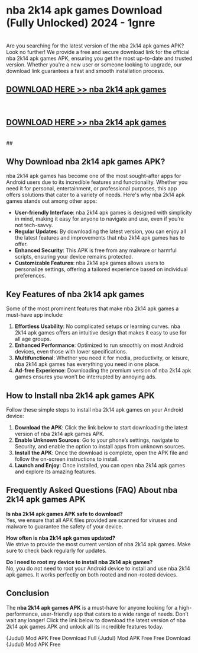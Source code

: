 # nba 2k14 apk games Download (Fully Unlocked) 2024 - 1gnre <br>
<br>
Are you searching for the latest version of the nba 2k14 apk games APK? Look no further! We provide a free and secure download link for the official nba 2k14 apk games APK, ensuring you get the most up-to-date and trusted version. Whether you're a new user or someone looking to upgrade, our download link guarantees a fast and smooth installation process.


## [DOWNLOAD HERE >> nba 2k14 apk games](http://leaked.freeplayer.one?title=nba_2k14_apk_games&ref=23)
  <br>

## [DOWNLOAD HERE >> nba 2k14 apk games](http://leaked.freeplayer.one?title=nba_2k14_apk_games&ref=23)
  <br>
  ##



## Why Download nba 2k14 apk games APK?

nba 2k14 apk games has become one of the most sought-after apps for Android users due to its incredible features and functionality. Whether you need it for personal, entertainment, or professional purposes, this app offers solutions that cater to a variety of needs. Here's why nba 2k14 apk games stands out among other apps:

- **User-friendly Interface**: nba 2k14 apk games is designed with simplicity in mind, making it easy for anyone to navigate and use, even if you’re not tech-savvy.
- **Regular Updates**: By downloading the latest version, you can enjoy all the latest features and improvements that nba 2k14 apk games has to offer.
- **Enhanced Security**: This APK is free from any malware or harmful scripts, ensuring your device remains protected.
- **Customizable Features**: nba 2k14 apk games allows users to personalize settings, offering a tailored experience based on individual preferences.

## Key Features of nba 2k14 apk games

Some of the most prominent features that make nba 2k14 apk games a must-have app include:

1. **Effortless Usability**: No complicated setups or learning curves. nba 2k14 apk games offers an intuitive design that makes it easy to use for all age groups.
2. **Enhanced Performance**: Optimized to run smoothly on most Android devices, even those with lower specifications.
3. **Multifunctional**: Whether you need it for media, productivity, or leisure, nba 2k14 apk games has everything you need in one place.
4. **Ad-free Experience**: Downloading the premium version of nba 2k14 apk games ensures you won’t be interrupted by annoying ads.

## How to Install nba 2k14 apk games APK

Follow these simple steps to install nba 2k14 apk games on your Android device:

1. **Download the APK**: Click the link below to start downloading the latest version of nba 2k14 apk games APK.
2. **Enable Unknown Sources**: Go to your phone’s settings, navigate to Security, and enable the option to install apps from unknown sources.
3. **Install the APK**: Once the download is complete, open the APK file and follow the on-screen instructions to install.
4. **Launch and Enjoy**: Once installed, you can open nba 2k14 apk games and explore its amazing features.

## Frequently Asked Questions (FAQ) About nba 2k14 apk games APK

**Is nba 2k14 apk games APK safe to download?**  
Yes, we ensure that all APK files provided are scanned for viruses and malware to guarantee the safety of your device.

**How often is nba 2k14 apk games updated?**  
We strive to provide the most current version of nba 2k14 apk games. Make sure to check back regularly for updates.

**Do I need to root my device to install nba 2k14 apk games?**  
No, you do not need to root your Android device to install and use nba 2k14 apk games. It works perfectly on both rooted and non-rooted devices.

## Conclusion

The **nba 2k14 apk games APK** is a must-have for anyone looking for a high-performance, user-friendly app that caters to a wide range of needs. Don’t wait any longer! Click the link below to download the latest version of nba 2k14 apk games APK and unlock all its incredible features today.

{Judul} Mod APK Free
Download Full {Judul} Mod APK Free
Free Download {Judul} Mod APK Free


